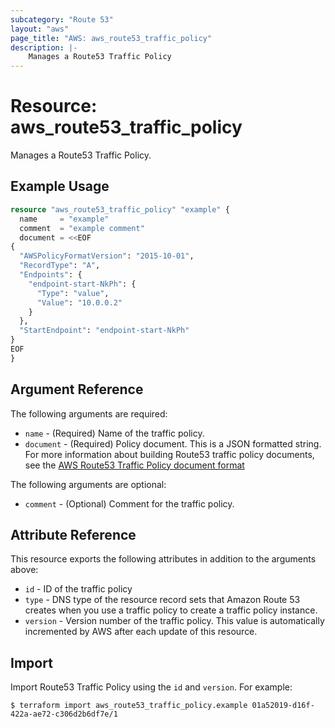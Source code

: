 ```yaml
---
subcategory: "Route 53"
layout: "aws"
page_title: "AWS: aws_route53_traffic_policy"
description: |-
    Manages a Route53 Traffic Policy
---
```


# Resource: aws_route53_traffic_policy

Manages a Route53 Traffic Policy.

## Example Usage

```terraform
resource "aws_route53_traffic_policy" "example" {
  name     = "example"
  comment  = "example comment"
  document = <<EOF
{
  "AWSPolicyFormatVersion": "2015-10-01",
  "RecordType": "A",
  "Endpoints": {
    "endpoint-start-NkPh": {
      "Type": "value",
      "Value": "10.0.0.2"
    }
  },
  "StartEndpoint": "endpoint-start-NkPh"
}
EOF
}
```

## Argument Reference

The following arguments are required:

* `name` - (Required) Name of the traffic policy.
* `document` - (Required) Policy document. This is a JSON formatted string. For more information about building Route53 traffic policy documents, see the [AWS Route53 Traffic Policy document format](https://docs.aws.amazon.com/Route53/latest/APIReference/api-policies-traffic-policy-document-format.html)

The following arguments are optional:

* `comment` - (Optional) Comment for the traffic policy.

## Attribute Reference

This resource exports the following attributes in addition to the arguments above:

* `id` - ID of the traffic policy
* `type` - DNS type of the resource record sets that Amazon Route 53 creates when you use a traffic policy to create a traffic policy instance.
* `version` - Version number of the traffic policy. This value is automatically incremented by AWS after each update of this resource.

## Import

Import Route53 Traffic Policy using the `id` and `version`. For example:

```
$ terraform import aws_route53_traffic_policy.example 01a52019-d16f-422a-ae72-c306d2b6df7e/1
```
